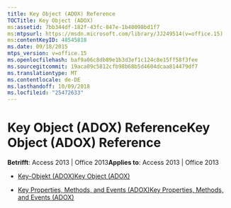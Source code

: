 ```yaml
---
title: Key Object (ADOX) Reference
TOCTitle: Key Object (ADOX)
ms:assetid: 7bb344df-182f-43fc-847e-1b40098bd1f7
ms:mtpsurl: https://msdn.microsoft.com/library/JJ249514(v=office.15)
ms:contentKeyID: 48545818
ms.date: 09/18/2015
mtps_version: v=office.15
ms.openlocfilehash: baf9a06c8db89e1b3d3ef1c124c8e15ff58f3fee
ms.sourcegitcommit: 19aca09c5812cfb98b68b5d4604dcaa814479df7
ms.translationtype: MT
ms.contentlocale: de-DE
ms.lasthandoff: 10/09/2018
ms.locfileid: "25472633"
---
```

# <a name="key-object-adox-reference"></a><span data-ttu-id="fd952-102">Key Object (ADOX) Reference</span><span class="sxs-lookup"><span data-stu-id="fd952-102">Key Object (ADOX) Reference</span></span>


<span data-ttu-id="fd952-103">**Betrifft**: Access 2013 | Office 2013</span><span class="sxs-lookup"><span data-stu-id="fd952-103">**Applies to**: Access 2013 | Office 2013</span></span>



  - [<span data-ttu-id="fd952-104">Key-Objekt (ADOX)</span><span class="sxs-lookup"><span data-stu-id="fd952-104">Key Object (ADOX)</span></span>](key-object-adox.md)

  - [<span data-ttu-id="fd952-105">Key Properties, Methods, and Events (ADOX)</span><span class="sxs-lookup"><span data-stu-id="fd952-105">Key Properties, Methods, and Events (ADOX)</span></span>](key-properties-methods-and-events-adox.md)


